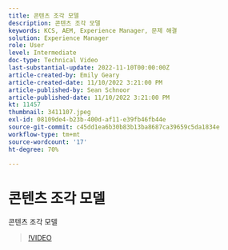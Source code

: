 ```yaml
---
title: 콘텐츠 조각 모델
description: 콘텐츠 조각 모델
keywords: KCS, AEM, Experience Manager, 문제 해결
solution: Experience Manager
role: User
level: Intermediate
doc-type: Technical Video
last-substantial-update: 2022-11-10T00:00:00Z
article-created-by: Emily Geary
article-created-date: 11/10/2022 3:21:00 PM
article-published-by: Sean Schnoor
article-published-date: 11/10/2022 3:21:00 PM
kt: 11457
thumbnail: 3411107.jpeg
exl-id: 08109de4-b23b-400d-af11-e39fb46fb44e
source-git-commit: c45dd1ea6b30b83b13ba8687ca39659c5da1834e
workflow-type: tm+mt
source-wordcount: '17'
ht-degree: 70%

---
```


# 콘텐츠 조각 모델

콘텐츠 조각 모델

>[!VIDEO](https://video.tv.adobe.com/v/3411107/?quality=12&learn=on)
